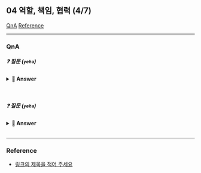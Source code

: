 ## 04 역할, 책임, 협력 (4/7)

[QnA](###-QnA)
[Reference](###Reference)

---
### QnA
##### ❓ 질문 (`yeha`) 

<details>
<summary> <b> 🤚 Answer </b>  </summary>
<div markdown="1">

- `yeha` : 답변
- `yaha` : 답변

</div>
</details>
<br><br>

##### ❓ 질문 (`yeha`) 

<details>
<summary> <b> 🤚 Answer </b>  </summary>
<div markdown="1">

- `yeha` : 답변
- `yaha` : 답변

</div>
</details>
<br>

---
### Reference
- [링크의 제목을 적어 주세요](https://yeha.com)